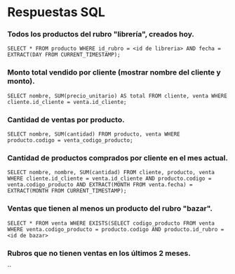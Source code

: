 # Respuestas SQL

### Todos los productos del rubro "librería", creados hoy.

`SELECT * FROM producto WHERE id_rubro = <id de libreria> AND fecha = EXTRACT(DAY FROM CURRENT_TIMESTAMP);`

### Monto total vendido por cliente (mostrar nombre del cliente y monto).

`SELECT nombre, SUM(precio_unitario) AS total FROM cliente, venta WHERE cliente.id_cliente = venta.id_cliente;`

### Cantidad de ventas por producto.

`SELECT nombre, SUM(cantidad) FROM producto, venta WHERE producto.codigo = venta_codigo_producto;`

### Cantidad de productos comprados por cliente en el mes actual.

`SELECT nombre, nombre, SUM(cantidad) FROM cliente, producto, venta WHERE cliente.id_cliente = venta.id_cliente AND producto.codigo = venta.codigo_producto AND EXTRACT(MONTH FROM venta.fecha) = EXTRACT(MONTH FROM CURRENT_TIMESTAMP);`

### Ventas que tienen al menos un producto del rubro "bazar".

`SELECT * FROM venta WHERE EXISTS(SELECT codigo_producto FROM venta WHERE venta.codigo_producto = producto.codigo AND producto.id_rubro = <id de bazar> `

### Rubros que no tienen ventas en los últimos 2 meses.

``
